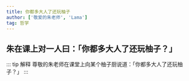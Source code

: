```yaml
---
title: 你都多大人了还玩柚子
author: ['敬爱的朱老师', 'Lama']
tag: 哲学
---
```

## 朱在课上对一人曰：「你都多大人了还玩柚子？」

::: tip 解释
尊敬的朱老师在课堂上向某个柚子厨说道：「你都多大人了还玩柚子？」
:::
